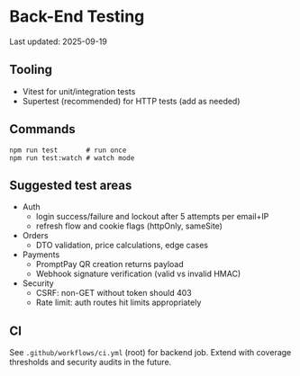 # Back-End Testing

Last updated: 2025-09-19

## Tooling
- Vitest for unit/integration tests
- Supertest (recommended) for HTTP tests (add as needed)

## Commands
```
npm run test       # run once
npm run test:watch # watch mode
```

## Suggested test areas
- Auth
  - login success/failure and lockout after 5 attempts per email+IP
  - refresh flow and cookie flags (httpOnly, sameSite)
- Orders
  - DTO validation, price calculations, edge cases
- Payments
  - PromptPay QR creation returns payload
  - Webhook signature verification (valid vs invalid HMAC)
- Security
  - CSRF: non-GET without token should 403
  - Rate limit: auth routes hit limits appropriately

## CI
See `.github/workflows/ci.yml` (root) for backend job. Extend with coverage thresholds and security audits in the future.
